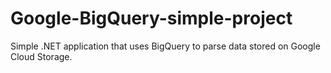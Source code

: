 # Google-BigQuery-simple-project
Simple .NET application that uses BigQuery to parse data stored on Google Cloud Storage.

